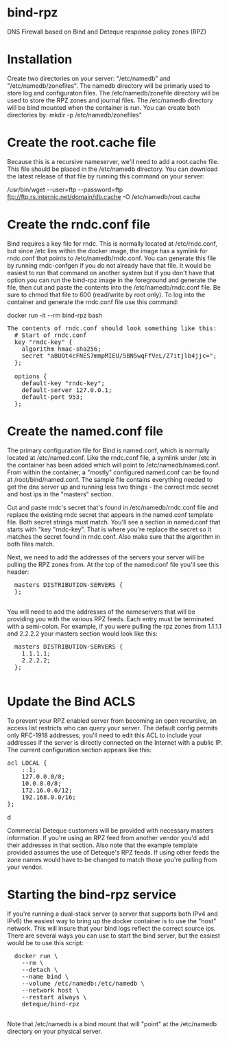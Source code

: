 # bind-rpz
DNS Firewall based on Bind and Deteque response policy zones (RPZ)

# Installation
Create two directories on your server: "/etc/namedb" and "/etc/namedb/zonefiles".  The namedb directory will be primariy used to store log and configuraton files.  The /etc/namedb/zonefile directory will be used to store the RPZ zones and journal files.  The /etc/namedb directory will be bind mounted when the container is run.  You can create both directories by:
  mkdir -p /etc/namedb/zonefiles"
    
# Create the root.cache file
Because this is a recursive nameserver, we'll need to add a root.cache file.  This file should be placed in the /etc/namedb directory. You can download the latest release of that file by running this command on your server:

  /usr/bin/wget --user=ftp --password=ftp ftp://ftp.rs.internic.net/domain/db.cache -O /etc/namedb/root.cache
 
# Create the rndc.conf file
Bind requires a key file for rndc.  This is normally located at /etc/rndc.conf, but since /etc lies within the docker image, the image has a symlink for rndc.conf that points to /etc/namedb/rndc.conf.  You can generate this file by running rndc-confgen if you do not already have that file.  It would be easiest to run that command on another system but if you don't have that option you can run the bind-rpz image in the foreground and generate the file, then cut and paste the contents into the /etc/namedb/rndc.conf file.  Be sure to chmod that file to 600 (read/write by root only).  To log into the container and generate the rndc.conf file use this command:

  docker run -it --rm bind-rpz bash
<pre>
The contents of rndc.conf should look something like this:
  # Start of rndc.conf
  key "rndc-key" {
    algorithm hmac-sha256;
    secret "aBUOt4cFNES7mmpMIEU/5BN5wqFfVeL/Z7itjlb4jjc=";
  };

  options {
    default-key "rndc-key";
    default-server 127.0.0.1;
    default-port 953;
  };
</pre>
  
# Create the named.conf file
The primary configuration file for Bind is named.conf, which is normally located at /etc/named.conf.  Like the rndc.conf file, a symlink under /etc in the container has been added which will point to /etc/namedb/named.conf.  From within the container, a "mostly" configured named.conf can be found at /root/bind/named.conf.  The sample file contains everything needed to get the dns server up and running less two things - the correct rndc secret and host ips in the "masters" section.

Cut and paste rndc's secret that's found in /etc/namedb/rndc.conf file and replace the existing rndc secret that appears in the named.conf template file.  Both secret strings must match.  You'll see a section in named.conf that starts with "key "rndc-key".  That is where you're replace the secret so it matches the secret found in rndc.conf.  Also make sure that the algorithm in both files match.

Next, we need to add the addresses of the servers your server will be pulling the RPZ zones from.  At the top of the named.conf file you'll see this header:
<pre>
  masters DISTRIBUTION-SERVERS {
  };
  </pre>
You will need to add the addresses of the nameservers that will be providing you with the various RPZ feeds.  Each entry must be terminated with a semi-colon.  For example, if you were pulling the rpz zones from 1.1.1.1 and 2.2.2.2 your masters section would look like this:
<pre>
  masters DISTRIBUTION-SERVERS {
    1.1.1.1;
    2.2.2.2;
  };
  </pre>

# Update the Bind ACLS
To prevent your RPZ enabled server from becoming an open recursive, an access list restricts who can query your server.  The default config permits only RFC-1918 addresses; you'll need to edit this ACL to include your addresses if the server is directly connected on the Internet with a public IP.  The current configuration section appears like this:
<pre>
acl LOCAL {
	::1;
	127.0.0.0/8;
	10.0.0.0/8;
	172.16.0.0/12;
	192.168.0.0/16;
};
</pre>d  

Commercial Deteque customers will be provided with necessary masters information.  If you're using an RPZ feed from another vendor you'd add their addresses in that section.  Also note that the example template provided assumes the use of Deteque's RPZ feeds.  If using other feeds the zone names would have to be changed to match those you're pulling from your vendor.
 
# Starting the bind-rpz service
If you're running a dual-stack server (a server that supports both IPv4 and IPv6) the easiest way to bring up the docker container is to use the "host" network.  This will insure that your bind logs reflect the correct source ips.  There are several ways you can use to start the bind server, but the easiest would be to use this script:

  <pre>
  docker run \
    --rm \
    --detach \
    --name bind \
    --volume /etc/namedb:/etc/namedb \
    --network host \
    --restart always \
    deteque/bind-rpz
  </pre>
  Note that /etc/namedb is a bind mount that will "point" at the /etc/namedb directory on your physical server.
  
